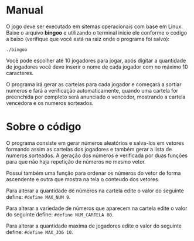 # Manual
O jogo deve ser executado em sitemas operacionais com base em Linux.
Baixe o arquivo **bingoo** e utilizando o terminal inicie ele conforme o codigo a baixo (verifique que você está na 
raiz onde o programa foi salvo):

`./bingoo`

Você pode escolher até 10 jogadores para jogar, após digitar a quantidade de
jogadores você deve inserir o nome de cada jogador com no máximo 10 caracteres.

O programa irá gerar as cartelas para cada jogador e começará a sortiar numeros e fará a verificação
automaticamente, quando uma cartela for preenchida por completo será anunciado o vencedor, mostrando a
 cartela vencedora e os numeros sorteados.
 
# Sobre o código

O programa consiste em gerar números aleatórios e salva-los em vetores formando assim as cartelas dos jogadores e também
gerar a lista de numeros sorteados. A geração dos números é verificada por duas funções para que não haja repetição
de números no mesmo vetor.

Possui também uma função para ordenar os números do vetor de forma ascendente e outra que mostra na tela o conteudo
 dos vetores.

Para alterar a quantidade de números na cartela edite o valor do seguinte define:
`#define MAX_NUM 9`.

Para alterar a variedade de números que aparecem na cartela edite o valor do seguinte define:
`#define NUM_CARTELA 80`.

Para alterar a quantidade maxima de jogadores edite o valor do seguinte define: 
`#define MAX_JOG 10`.
